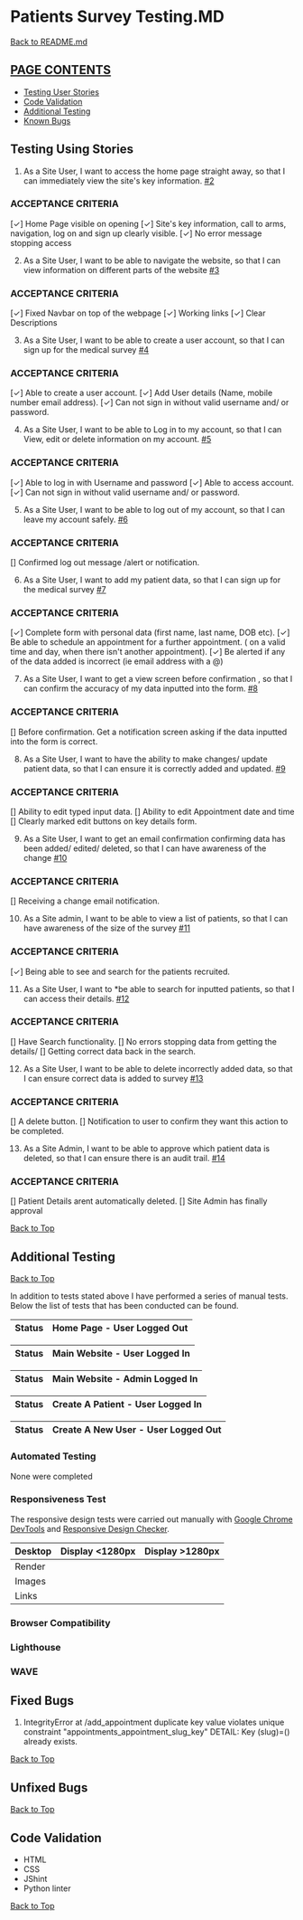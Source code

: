 #  Patients Survey Testing.MD

[Back to README.md](<#  Patients Survey>)

## [PAGE CONTENTS](#page_contents)

 * [Testing User Stories](#testing_user_stories)
 * [Code Validation](#code_validation)
 * [Additional Testing](#additional_testing)
 * [Known Bugs](#known_bugs)


 ## Testing Using Stories

  1. As a Site User, I want to access the home page straight away, so that I can immediately view the site's key information. [#2](https://github.com/benjackson3811/pp4_medical_survey/issues/2)

 ### ACCEPTANCE CRITERIA
 [&check;] Home Page visible on opening
 [&check;] Site's key information, call to arms, navigation, log on and sign up clearly visible.
 [&check;] No error message stopping access


 2. As a Site User, I want to be able to navigate the website, so that I can view information on different parts of the website [#3](https://github.com/benjackson3811/pp4_medical_survey/issues/3)

 ### ACCEPTANCE CRITERIA
 [&check;] Fixed Navbar on top of the webpage
 [&check;] Working links
 [&check;] Clear Descriptions

 3. As a Site User, I want to be able to create a user account, so that I can sign up for the medical survey  [#4](https://github.com/benjackson3811/pp4_medical_survey/issues/4)

 ### ACCEPTANCE CRITERIA
 [&check;] Able to create a user account.
 [&check;] Add User details (Name, mobile number email address).
 [&check;] Can not sign in without valid username and/ or password.

 4. As a Site User, I want to be able to Log in to my account, so that I can View, edit or delete information on my account.  [#5](https://github.com/benjackson3811/pp4_medical_survey/issues/5)

 ### ACCEPTANCE CRITERIA
 [&check;] Able to log in with Username and password
 [&check;] Able to access account.
 [&check;] Can not sign in without valid username and/ or password.

 5. As a Site User, I want to be able to log out of my account, so that I can leave my account safely.  [#6](https://github.com/benjackson3811/pp4_medical_survey/issues/6)

 ### ACCEPTANCE CRITERIA
 [] Confirmed log out message /alert or notification.

 6. As a Site User, I want to add my patient data, so that I can sign up for the medical survey  [#7](https://github.com/benjackson3811/pp4_medical_survey/issues/7)

 ### ACCEPTANCE CRITERIA
 [&check;] Complete form with personal data (first name, last name, DOB etc).
 [&check;] Be able to schedule an appointment for a further appointment. ( on a valid time and day, when there isn't another appointment).
 [&check;] Be alerted if any of the data added is incorrect (ie email address with a @)

 7. As a Site User, I want to get a view screen before confirmation , so that I can confirm the accuracy of my data inputted into the form.  [#8](https://github.com/benjackson3811/pp4_medical_survey/issues/8)

### ACCEPTANCE CRITERIA
 [] Before confirmation. Get a notification screen asking if the data inputted into the form is correct.

8. As a Site User, I want to have the ability to make changes/ update patient data, so that I can ensure it is correctly added and updated.  [#9](https://github.com/benjackson3811/pp4_medical_survey/issues/9)

### ACCEPTANCE CRITERIA
 [] Ability to edit typed input data.
 [] Ability to edit Appointment date and time
 [] Clearly marked edit buttons on key details form.

 9. As a Site User, I want to get an email confirmation confirming data has been added/ edited/ deleted, so that I can have awareness of the change  [#10](https://github.com/benjackson3811/pp4_medical_survey/issues/10)

 ### ACCEPTANCE CRITERIA
 [] Receiving a change email notification.

10. As a Site admin, I want to be able to view a list of patients, so that I can have awareness of the size of the survey [#11](https://github.com/benjackson3811/pp4_medical_survey/issues/11)

### ACCEPTANCE CRITERIA
 [&check;] Being able to see and search for the patients recruited.

11. As a Site User, I want to *be able to search for inputted patients, so that I can access their details. [#12](https://github.com/benjackson3811/pp4_medical_survey/issues/12)

### ACCEPTANCE CRITERIA
 [] Have Search functionality.
 [] No errors stopping data from getting the details/
 [] Getting correct data back in the search.

 12. As a Site User, I want to be able to delete incorrectly added data, so that I can ensure correct data is added to survey  [#13](https://github.com/benjackson3811/pp4_medical_survey/issues/13)

 ### ACCEPTANCE CRITERIA
 [] A delete button.
 [] Notification to user to confirm they want this action to be completed.

 13. As a Site Admin, I want to be able to approve which patient data is deleted, so that I can ensure there is an audit trail. [#14](https://github.com/benjackson3811/pp4_medical_survey/issues/14)

 ### ACCEPTANCE CRITERIA
 [] Patient Details arent automatically deleted.
 [] Site Admin has finally approval


[Back to Top](#page_contents)

 ## Additional Testing
[Back to Top](#page_contents)

In addition to tests stated above I have performed a series of manual tests. Below the list of tests that has been conducted can be found.

| Status | **Home Page - User Logged Out**
|:-------:|:--------|

| Status | **Main Website - User Logged In**
|:-------:|:--------|

| Status | **Main Website - Admin Logged In**
|:-------:|:--------|

 Status | **Create A Patient  - User Logged In**
|:-------:|:--------|

Status | **Create A New User - User Logged Out**
|:-------:|:--------|

### Automated Testing
None were completed

### Responsiveness Test
The responsive design tests were carried out manually with [Google Chrome DevTools](https://developer.chrome.com/docs/devtools/) and [Responsive Design Checker](https://www.responsivedesignchecker.com/).

| Desktop    | Display <1280px       | Display >1280px    |
|------------|-----------------------|--------------------|
| Render     |                   |                |
| Images     |                   |                |
| Links      |                   |                |

### Browser Compatibility

### Lighthouse

### WAVE

 ## Fixed Bugs
1. IntegrityError at /add_appointment duplicate key value violates unique constraint "appointments_appointment_slug_key"
DETAIL:  Key (slug)=() already exists.

 [Back to Top](#page_contents)

 ## Unfixed Bugs
 [Back to Top](#page_contents)

  ## Code Validation
- HTML
- CSS
- JShint
- Python linter

[Back to Top](#page_contents)